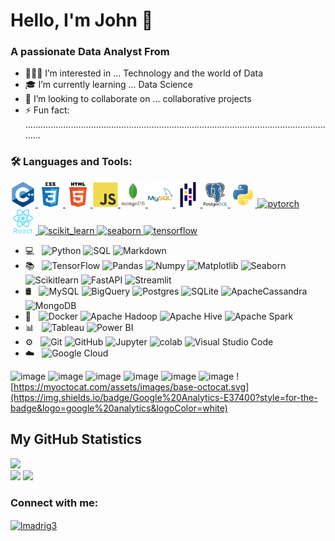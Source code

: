 <h1 align="left">Hello, I'm John 👋</h1>
<h3 align="left">A passionate Data Analyst From </h3>


- 👨🏻‍💻 I’m interested in ... Technology and the world of Data
- 🎓 I’m currently learning ... Data Science 
- 💼 I’m looking to collaborate on ... collaborative projects
- ⚡ Fun fact: .............................................................................................................................
<h3 align="left">🛠 Languages and Tools:</h3>
<p align="left"> <a href="https://www.w3schools.com/cpp/" target="_blank" rel="noreferrer"> <img src="https://raw.githubusercontent.com/devicons/devicon/master/icons/cplusplus/cplusplus-original.svg" alt="cplusplus" width="40" height="40"/> </a> <a href="https://www.w3schools.com/css/" target="_blank" rel="noreferrer"> <img src="https://raw.githubusercontent.com/devicons/devicon/master/icons/css3/css3-original-wordmark.svg" alt="css3" width="40" height="40"/> </a> <a href="https://www.w3.org/html/" target="_blank" rel="noreferrer"> <img src="https://raw.githubusercontent.com/devicons/devicon/master/icons/html5/html5-original-wordmark.svg" alt="html5" width="40" height="40"/> </a> <a href="https://developer.mozilla.org/en-US/docs/Web/JavaScript" target="_blank" rel="noreferrer"> <img src="https://raw.githubusercontent.com/devicons/devicon/master/icons/javascript/javascript-original.svg" alt="javascript" width="40" height="40"/> </a> <a href="https://www.mongodb.com/" target="_blank" rel="noreferrer"> <img src="https://raw.githubusercontent.com/devicons/devicon/master/icons/mongodb/mongodb-original-wordmark.svg" alt="mongodb" width="40" height="40"/> </a> <a href="https://www.mysql.com/" target="_blank" rel="noreferrer"> <img src="https://raw.githubusercontent.com/devicons/devicon/master/icons/mysql/mysql-original-wordmark.svg" alt="mysql" width="40" height="40"/> </a> <a href="https://pandas.pydata.org/" target="_blank" rel="noreferrer"> <img src="https://raw.githubusercontent.com/devicons/devicon/2ae2a900d2f041da66e950e4d48052658d850630/icons/pandas/pandas-original.svg" alt="pandas" width="40" height="40"/> </a> <a href="https://www.postgresql.org" target="_blank" rel="noreferrer"> <img src="https://raw.githubusercontent.com/devicons/devicon/master/icons/postgresql/postgresql-original-wordmark.svg" alt="postgresql" width="40" height="40"/> </a> <a href="https://www.python.org" target="_blank" rel="noreferrer"> <img src="https://raw.githubusercontent.com/devicons/devicon/master/icons/python/python-original.svg" alt="python" width="40" height="40"/> </a> <a href="https://pytorch.org/" target="_blank" rel="noreferrer"> <img src="https://www.vectorlogo.zone/logos/pytorch/pytorch-icon.svg" alt="pytorch" width="40" height="40"/> </a> <a href="https://reactjs.org/" target="_blank" rel="noreferrer"> <img src="https://raw.githubusercontent.com/devicons/devicon/master/icons/react/react-original-wordmark.svg" alt="react" width="40" height="40"/> </a> <a href="https://scikit-learn.org/" target="_blank" rel="noreferrer"> <img src="https://upload.wikimedia.org/wikipedia/commons/0/05/Scikit_learn_logo_small.svg" alt="scikit_learn" width="40" height="40"/> </a> <a href="https://seaborn.pydata.org/" target="_blank" rel="noreferrer"> <img src="https://seaborn.pydata.org/_images/logo-mark-lightbg.svg" alt="seaborn" width="40" height="40"/> </a> <a href="https://www.tensorflow.org" target="_blank" rel="noreferrer"> <img src="https://www.vectorlogo.zone/logos/tensorflow/tensorflow-icon.svg" alt="tensorflow" width="40" height="40"/> </a> </p>

- 💻 &nbsp;
  ![Python](https://img.shields.io/badge/-Python-7fdbca?style=flat&logo=python)
  ![SQL](https://img.shields.io/badge/-SQL-7fdbca?style=flat&logo=sql)
  ![Markdown](https://img.shields.io/badge/-Markdown-7fdbca?style=flat&logo=markdown)
- 📚 &nbsp;
  ![TensorFlow](https://img.shields.io/badge/-TensorFlow-7fdbca?style=flat&logo=tensorflow)
  ![Pandas](https://img.shields.io/badge/-Pandas-7fdbca?style=flat&logo=pandas)
  ![Numpy](https://img.shields.io/badge/-Numpy-7fdbca?style=flat&logo=numpy)
  ![Matplotlib](https://img.shields.io/badge/-Matplotlib-7fdbca?style=flat&logo=matplotlib)
  ![Seaborn](https://img.shields.io/badge/-Seaborn-7fdbca?style=flat&logo=seaborn)
  ![Scikitlearn](https://img.shields.io/badge/-Scikitlearn-7fdbca?style=flat&logo=scikitlearn)
  ![FastAPI](https://img.shields.io/badge/-FastAPI-7fdbca?style=flat&logo=fastapi)
  ![Streamlit](https://img.shields.io/badge/-Streamlit-7fdbca?style=flat&logo=streamlit)
- 🛢 &nbsp;
  ![MySQL](https://img.shields.io/badge/-MySQL-7fdbca?style=flat&logo=MySQL)
  ![BigQuery](https://img.shields.io/badge/-BigQuery-7fdbca?style=flat&logo=bigquery)
  ![Postgres](https://img.shields.io/badge/-Postgres-7fdbca?style=flat&logo=postgresql)
  ![SQLite](https://img.shields.io/badge/-SQLite-7fdbca?style=flat&logo=sqlite)
  ![ApacheCassandra](https://img.shields.io/badge/-Cassandra-7fdbca?style=flat&logo=apache-cassandra&logoColor=white)
  ![MongoDB](https://img.shields.io/badge/-MongoDB-7fdbca?style=flat&logo=mongodb)
- 🔧 &nbsp;
  ![Docker](https://img.shields.io/badge/-Docker-7fdbca?style=flat&logo=docker)
  ![Apache Hadoop](https://img.shields.io/badge/-Apache%20Hadoop-7fdbca?style=flat&logo=apache-hadoop)
  ![Apache Hive](https://img.shields.io/badge/-Apache%20Hive-7fdbca?style=flat&logo=apache-hive)
  ![Apache Spark](https://img.shields.io/badge/-Apache%20Spark-7fdbca?style=flat&logo=apache-spark)
- 📊 &nbsp;
  ![Tableau](https://img.shields.io/badge/-Tableau-7fdbca?style=flat&logo=tableau)
  ![Power BI](https://img.shields.io/badge/-Power%20BI-7fdbca?style=flat&logo=powerbi)
- ⚙️ &nbsp;
  ![Git](https://img.shields.io/badge/-Git-7fdbca?style=flat&logo=git)
  ![GitHub](https://img.shields.io/badge/-GitHub-7fdbca?style=flat&logo=github)
  ![Jupyter](https://img.shields.io/badge/-Jupyter-7fdbca?style=flat&logo=jupyter)
  ![colab](https://img.shields.io/badge/-Colabs-7fdbca?style=flat&logo=colabbadge)
  ![Visual Studio Code](https://img.shields.io/badge/-Visual%20Studio%20Code-7fdbca?style=flat&logo=visual-studio-code&logoColor=007ACC)
- ☁️ &nbsp;
  ![Google Cloud](https://img.shields.io/badge/-Google%20Cloud-7fdbca?style=flat&logo=google-cloud)

![image](https://img.shields.io/badge/Python-FFD43B?style=for-the-badge&logo=python&logoColor=blue)
![image](https://img.shields.io/badge/Pandas-2C2D72?style=for-the-badge&logo=pandas&logoColor=white)
![image](https://img.shields.io/badge/Numpy-777BB4?style=for-the-badge&logo=numpy&logoColor=white)
![image](https://img.shields.io/badge/MySQL-005C84?style=for-the-badge&logo=mysql&logoColor=white)
![image](https://img.shields.io/badge/Microsoft_Excel-217346?style=for-the-badge&logo=microsoft-excel&logoColor=white)
![image](https://img.shields.io/badge/Tableau-E97627?style=for-the-badge&logo=Tableau&logoColor=white)
![https://myoctocat.com/assets/images/base-octocat.svg](https://img.shields.io/badge/Google%20Analytics-E37400?style=for-the-badge&logo=google%20analytics&logoColor=white)

## My GitHub Statistics

<div align="left">
  <img src="http://github-profile-summary-cards.vercel.app/api/cards/profile-details?username=lmadrig3&theme=nightowl&hide_border=false" height="187.5"/>
  <div>
    <img src="http://github-profile-summary-cards.vercel.app/api/cards/repos-per-language?username=lmadrig3&theme=nightowl&hide_border=false" height="153" />
    <img src="https://github-readme-streak-stats.herokuapp.com/?user=lmadrig3&theme=nightowl&hide_border=true" height="153" />
  </div>

<h3 align="left">Connect with me:</h3>
<p align="left">
<a href="https://linkedin.com/in/lmadrig3" target="blank"><img align="center" src="https://raw.githubusercontent.com/rahuldkjain/github-profile-readme-generator/master/src/images/icons/Social/linked-in-alt.svg" alt="lmadrig3" height="30" width="40" /></a>
</p>



<!---
Lmadrig3/Lmadrig3 is a ✨ special ✨ repository because its `README.md` (this file) appears on your GitHub profile.
You can click the Preview link to take a look at your changes.
--->
